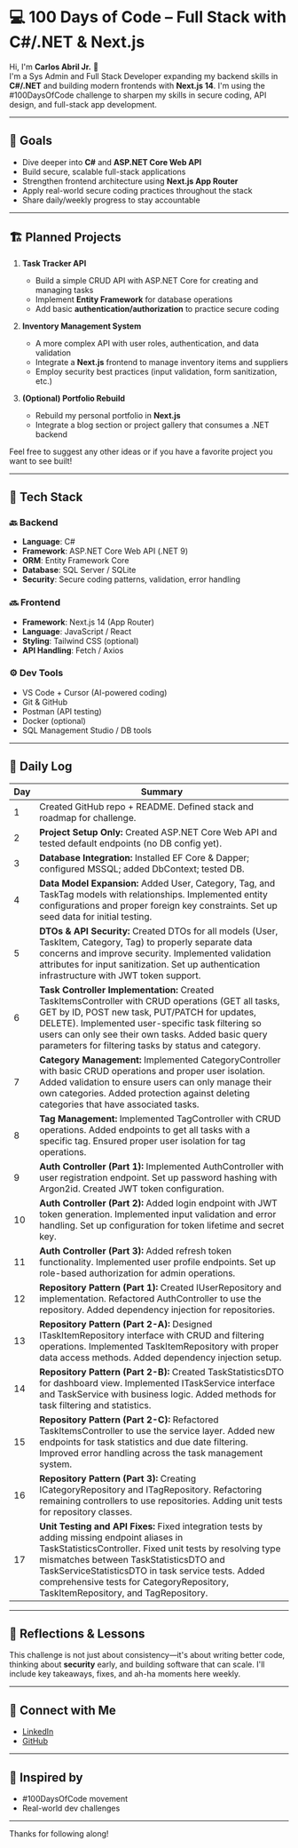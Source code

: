 # 💻 100 Days of Code – Full Stack with C#/.NET & Next.js

Hi, I'm **Carlos Abril Jr.** 👋  
I'm a Sys Admin and Full Stack Developer expanding my backend skills in **C#/.NET** and building modern frontends with **Next.js 14**. I'm using the #100DaysOfCode challenge to sharpen my skills in secure coding, API design, and full-stack app development.

---

## 🎯 Goals

- Dive deeper into **C#** and **ASP.NET Core Web API**
- Build secure, scalable full-stack applications
- Strengthen frontend architecture using **Next.js App Router**
- Apply real-world secure coding practices throughout the stack
- Share daily/weekly progress to stay accountable

---

## 🏗️ Planned Projects

1. **Task Tracker API**  
   - Build a simple CRUD API with ASP.NET Core for creating and managing tasks  
   - Implement **Entity Framework** for database operations  
   - Add basic **authentication/authorization** to practice secure coding

2. **Inventory Management System**  
   - A more complex API with user roles, authentication, and data validation  
   - Integrate a **Next.js** frontend to manage inventory items and suppliers  
   - Employ security best practices (input validation, form sanitization, etc.)

3. **(Optional) Portfolio Rebuild**  
   - Rebuild my personal portfolio in **Next.js**  
   - Integrate a blog section or project gallery that consumes a .NET backend

Feel free to suggest any other ideas or if you have a favorite project you want to see built!

---

## 🧰 Tech Stack

### 🔙 Backend
- **Language**: C#
- **Framework**: ASP.NET Core Web API (.NET 9)
- **ORM**: Entity Framework Core
- **Database**: SQL Server / SQLite
- **Security**: Secure coding patterns, validation, error handling

### 🔜 Frontend
- **Framework**: Next.js 14 (App Router)
- **Language**: JavaScript / React
- **Styling**: Tailwind CSS (optional)
- **API Handling**: Fetch / Axios

### ⚙️ Dev Tools
- VS Code + Cursor (AI-powered coding)
- Git & GitHub
- Postman (API testing)
- Docker (optional)
- SQL Management Studio / DB tools

---

## 📅 Daily Log

| Day | Summary |
|-----|---------|
| 1   | Created GitHub repo + README. Defined stack and roadmap for challenge. |
| 2   | **Project Setup Only:** Created ASP.NET Core Web API and tested default endpoints (no DB config yet). |
| 3   | **Database Integration:** Installed EF Core & Dapper; configured MSSQL; added DbContext; tested DB.   |
| 4   | **Data Model Expansion:** Added User, Category, Tag, and TaskTag models with relationships. Implemented entity configurations and proper foreign key constraints. Set up seed data for initial testing. |
| 5   | **DTOs & API Security:** Created DTOs for all models (User, TaskItem, Category, Tag) to properly separate data concerns and improve security. Implemented validation attributes for input sanitization. Set up authentication infrastructure with JWT token support. |
| 6   | **Task Controller Implementation:** Created TaskItemsController with CRUD operations (GET all tasks, GET by ID, POST new task, PUT/PATCH for updates, DELETE). Implemented user-specific task filtering so users can only see their own tasks. Added basic query parameters for filtering tasks by status and category. |
| 7   | **Category Management:** Implemented CategoryController with basic CRUD operations and proper user isolation. Added validation to ensure users can only manage their own categories. Added protection against deleting categories that have associated tasks. |
| 8   | **Tag Management:** Implemented TagController with CRUD operations. Added endpoints to get all tasks with a specific tag. Ensured proper user isolation for tag operations. |
| 9   | **Auth Controller (Part 1):** Implemented AuthController with user registration endpoint. Set up password hashing with Argon2id. Created JWT token configuration. |
| 10  | **Auth Controller (Part 2):** Added login endpoint with JWT token generation. Implemented input validation and error handling. Set up configuration for token lifetime and secret key. |
| 11  | **Auth Controller (Part 3):** Added refresh token functionality. Implemented user profile endpoints. Set up role-based authorization for admin operations. |
| 12  | **Repository Pattern (Part 1):** Created IUserRepository and implementation. Refactored AuthController to use the repository. Added dependency injection for repositories. |
| 13  | **Repository Pattern (Part 2-A):** Designed ITaskItemRepository interface with CRUD and filtering operations. Implemented TaskItemRepository with proper data access methods. Added dependency injection setup. |
| 14  | **Repository Pattern (Part 2-B):** Created TaskStatisticsDTO for dashboard view. Implemented ITaskService interface and TaskService with business logic. Added methods for task filtering and statistics. |
| 15  | **Repository Pattern (Part 2-C):** Refactored TaskItemsController to use the service layer. Added new endpoints for task statistics and due date filtering. Improved error handling across the task management system. |
| 16  | **Repository Pattern (Part 3):** Creating ICategoryRepository and ITagRepository. Refactoring remaining controllers to use repositories. Adding unit tests for repository classes. |
| 17  | **Unit Testing and API Fixes:** Fixed integration tests by adding missing endpoint aliases in TaskStatisticsController. Fixed unit tests by resolving type mismatches between TaskStatisticsDTO and TaskServiceStatisticsDTO in task service tests. Added comprehensive tests for CategoryRepository, TaskItemRepository, and TagRepository. |

---

## 🧠 Reflections & Lessons

This challenge is not just about consistency—it's about writing better code, thinking about **security** early, and building software that can scale. I'll include key takeaways, fixes, and ah-ha moments here weekly.

---

## 🔗 Connect with Me

- [LinkedIn](https://www.linkedin.com/in/abrilcjr/)
- [GitHub](https://github.com/cabril87)

---

## 🚀 Inspired by

- #100DaysOfCode movement
- Real-world dev challenges

---

Thanks for following along!
